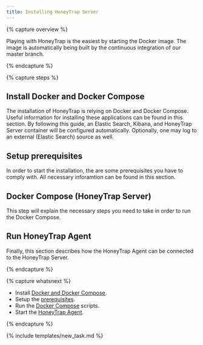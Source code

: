 ```yaml
---
title: Installing HoneyTrap Server
---
```


{% capture overview %}

Playing with HoneyTrap is the easiest by starting the Docker image. The image is automatically being built by the continuous integration of our master branch.

{% endcapture %}


{% capture steps %}

## Install Docker and Docker Compose

The installation of HoneyTrap is relying on Docker and Docker Compose. Useful information for installing these applications can be found in this section. By following this guide, an Elastic Search, Kibana, and HoneyTrap Server container will be configured automatically. Optionally, one may log to an external (Elastic Search) source as well.

## Setup prerequisites 

In order to start the installation, the are some prerequisites you have to comply with. All necessary inforamtion can be found in this section.

## Docker Compose (HoneyTrap Server)

This step will explain the necessary steps you need to take in order to run the Docker Compose.

## Run HoneyTrap Agent

Finally, this section describes how the HoneyTrap Agent can be connected to the HoneyTrap Server.

{% endcapture %}


{% capture whatsnext %}

* Install [Docker and Docker Compose](/docs/setup/server/install-docker/).
* Setup the [prerequisites](/docs/setup/server/setup-prerequisites/).
* Run the [Docker Compose](/docs/setup/server/setup-honeytrap-server/) scripts.
* Start the [HoneyTrap Agent](/docs/setup/server/run-agent).

{% endcapture %}

{% include templates/new_task.md %}
